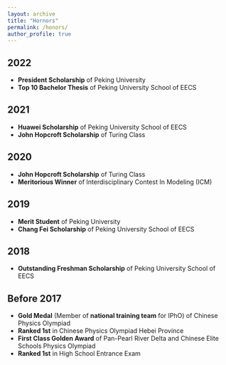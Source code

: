 ```yaml
---
layout: archive
title: "Hornors"
permalink: /honors/
author_profile: true
---
```


## 2022

- **President Scholarship** of Peking University
- **Top 10 Bachelor Thesis** of Peking University School of EECS
  
## 2021

- **Huawei Scholarship** of Peking University School of EECS
- **John Hopcroft Scholarship** of Turing Class

## 2020

- **John Hopcroft Scholarship** of Turing Class
- **Meritorious Winner** of Interdisciplinary Contest In Modeling (ICM)

## 2019

- **Merit Student** of Peking University
- **Chang Fei Scholarship** of Peking University School of EECS

## 2018

- **Outstanding Freshman Scholarship** of Peking University School of EECS

## Before 2017

- **Gold Medal** (Member of **national training team** for IPhO) of Chinese Physics Olympiad
- **Ranked 1st** in Chinese Physics Olympiad Hebei Province
- **First Class Golden Award** of Pan-Pearl River Delta and Chinese Elite Schools Physics Olympiad
- **Ranked 1st** in High School Entrance Exam